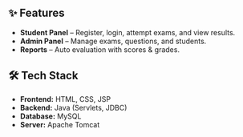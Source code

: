 ## ✨ Features  

- **Student Panel** – Register, login, attempt exams, and view results.  
- **Admin Panel** – Manage exams, questions, and students.  
- **Reports** – Auto evaluation with scores & grades.  

## 🛠️ Tech Stack  

- **Frontend:** HTML, CSS, JSP  
- **Backend:** Java (Servlets, JDBC)  
- **Database:** MySQL  
- **Server:** Apache Tomcat  
